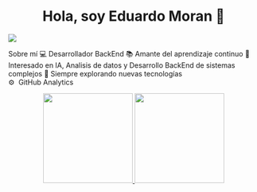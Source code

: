 <div align="center">
<h1 align="center">Hola, soy Eduardo Moran 👋</h1>
</div>
<img src="i.imgur.com/B4tj1Yt_d.jpg">

Sobre mí
💻 Desarrollador BackEnd
📚 Amante del aprendizaje continuo
🧠 Interesado en IA, Analisis de datos y Desarrollo BackEnd de sistemas complejos
🚀 Siempre explorando nuevas tecnologías
<br>
⚙️  GitHub Analytics
<p align="center">
<a href="https://github.com/Incog89">
  <img height="180em" src="https://github-readme-stats-eight-theta.vercel.app/api?username=Incog89&show_icons=true&theme=algolia&include_all_commits=true&count_private=true"/>
  <img height="180em" src="https://github-readme-stats-eight-theta.vercel.app/api/top-langs/?username=Incog89&layout=compact&langs_count=8&theme=algolia"/>
</a>
</p>
